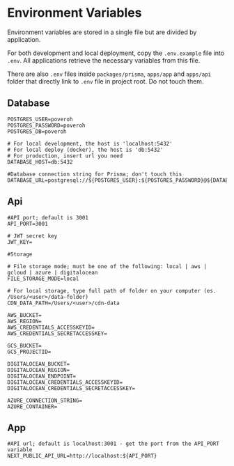 # Environment Variables

Environment variables are stored in a single file but are divided by application.

For both development and local deployment, copy the `.env.example` file into `.env`.
All applications retrieve the necessary variables from this file.

There are also `.env` files inside `packages/prisma`, `apps/app` and `apps/api` folder that directly link to `.env` file in project root. Do not touch them.

## Database

```
POSTGRES_USER=poveroh
POSTGRES_PASSWORD=poveroh
POSTGRES_DB=poveroh

# For local development, the host is 'localhost:5432'
# For local deploy (docker), the host is 'db:5432'
# For production, insert url you need
DATABASE_HOST=db:5432

#Database connection string for Prisma; don't touch this
DATABASE_URL=postgresql://${POSTGRES_USER}:${POSTGRES_PASSWORD}@${DATABASE_HOST}/${POSTGRES_DB}
```

## Api

```
#API port; default is 3001
API_PORT=3001

# JWT secret key
JWT_KEY=

#Storage

# File storage mode; must be one of the following: local | aws | gcloud | azure | digitalocean
FILE_STORAGE_MODE=local

# For local storage, type full path of folder on your computer (es. /Users/<user>/data-folder)
CDN_DATA_PATH=/Users/<user>/cdn-data

AWS_BUCKET=
AWS_REGION=
AWS_CREDENTIALS_ACCESSKEYID=
AWS_CREDENTIALS_SECRETACCESSKEY=

GCS_BUCKET=
GCS_PROJECTID=

DIGITALOCEAN_BUCKET=
DIGITALOCEAN_REGION=
DIGITALOCEAN_ENDPOINT=
DIGITALOCEAN_CREDENTIALS_ACCESSKEYID=
DIGITALOCEAN_CREDENTIALS_SECRETACCESSKEY=

AZURE_CONNECTION_STRING=
AZURE_CONTAINER=
```

## App

```
#API url; default is localhost:3001 - get the port from the API_PORT variable
NEXT_PUBLIC_API_URL=http://localhost:${API_PORT}
```
